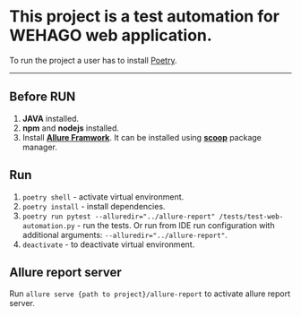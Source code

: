 # This project is a test automation for WEHAGO web application.

To run the project a user has to install [Poetry](https://python-poetry.org/).

---

## Before RUN

1. **JAVA** installed.
2. **npm** and **nodejs** installed.
3. Install **[Allure Framwork](https://github.com/allure-framework/allure2)**. It can be installed
   using **[scoop](https://scoop.sh/)** package manager.

## Run

1. `poetry shell` - activate virtual environment.
2. `poetry install` - install dependencies.
3. `poetry run pytest --alluredir="../allure-report" /tests/test-web-automation.py` - run the tests. Or run from IDE run
   configuration with additional arguments: `--alluredir="../allure-report"`.
4. `deactivate` - to deactivate virtual environment.

## Allure report server

Run `allure serve {path to project}/allure-report` to activate allure report server.